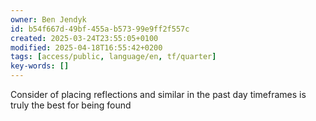 ```yaml
---
owner: Ben Jendyk
id: b54f667d-49bf-455a-b573-99e9ff2f557c
created: 2025-03-24T23:55:05+0100
modified: 2025-04-18T16:55:42+0200
tags: [access/public, language/en, tf/quarter]
key-words: []
---
```


Consider of placing reflections and similar in the past day timeframes is truly the best for being found